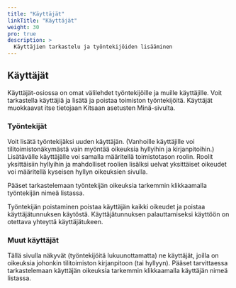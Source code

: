 ```yaml
---
title: "Käyttäjät"
linkTitle: "Käyttäjät"
weight: 30
pro: true
description: >
  Käyttäjien tarkastelu ja työntekijöiden lisääminen
---
```


## Käyttäjät

 Käyttäjät-osiossa on omat välilehdet työntekijöille ja muille käyttäjille. Voit tarkastella käyttäjiä ja lisätä ja poistaa toimiston työntekijöitä. Käyttäjät muokkaavat itse tietojaan Kitsaan asetusten Minä-sivulta. 

### Työntekijät

Voit lisätä työntekijäksi uuden käyttäjän. (Vanhoille käyttäjille voi tilitoimistonäkymästä vain myöntää oikeuksia hyllyihin ja kirjanpitoihin.) Lisätävälle käyttäjälle voi samalla määritellä toimistotason roolin. Roolit yksittäisiin hyllyihin ja mahdolliset roolien lisälksi uelvat yksittäiset oikeudet voi määritellä kyseisen hyllyn oikeuksien sivulla. 

Pääset tarkastelemaan työntekijän oikeuksia tarkemmin klikkaamalla työntekijän nimeä listassa. 

Työntekijän poistaminen poistaa käyttäjän kaikki oikeudet ja poistaa käyttäjätunnuksen käytöstä. Käyttäjätunnuksen palauttamiseksi käyttöön on otettava yhteyttä käyttäjätukeen.

### Muut käyttäjät

Tällä sivulla näkyvät (työntekijöitä lukuunottamatta) ne käyttäjät, joilla on oikeuksia johonkin tilitoimiston kirjanpitoon (tai hyllyyn). Pääset tarvittaessa tarkastelemaan käyttäjän oikeuksia tarkemmin klikkaamalla käyttäjän nimeä listassa. 




